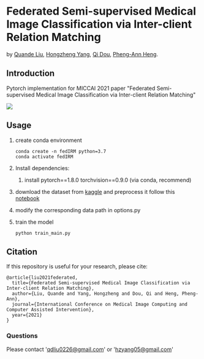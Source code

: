 # Federated Semi-supervised Medical Image Classification via Inter-client Relation Matching
by [Quande Liu](https://github.com/liuquande), [Hongzheng Yang](https://github.com/HongZhengYang), [Qi Dou](http://www.cse.cuhk.edu.hk/~qdou/), [Pheng-Ann Heng](http://www.cse.cuhk.edu.hk/~pheng/).  

## Introduction

Pytorch implementation for MICCAI 2021 paper "Federated Semi-supervised Medical Image Classification via Inter-client Relation Matching"

![](figure/miccai21_fedirm.png)
## Usage
1. create conda environment
   
       conda create -n fedIRM python=3.7
       conda activate fedIRM
             
2. Install dependencies:

   1. install pytorch==1.8.0 torchvision==0.9.0 (via conda, recommend)

3. download the dataset from [kaggle](https://www.kaggle.com/c/rsna-intracranial-hemorrhage-detection) and preprocess it follow this [notebook](https://www.kaggle.com/guiferviz/prepare-dataset-resizing-and-saving-as-png)

5. modify the corresponding data path in options.py

4. train the model  

       python train_main.py
## Citation

If this repository is useful for your research, please cite:

    @article{liu2021federated,
      title={Federated Semi-supervised Medical Image Classification via Inter-client Relation Matching},
      author={Liu, Quande and Yang, Hongzheng and Dou, Qi and Heng, Pheng-Ann},
      journal={International Conference on Medical Image Computing and Computer Assisted Intervention},
      year={2021}
    }  

### Questions

Please contact 'qdliu0226@gmail.com' or 'hzyang05@gmail.com'


